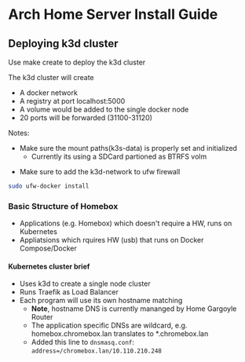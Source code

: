 # Arch Home Server Install Guide


## Deploying k3d cluster

Use make create to deploy the k3d cluster

The k3d cluster will create
- A docker network
- A registry at port localhost:5000
- A volume would be added to the single docker node
- 20 ports will be forwarded (31100-31120)

Notes:
- Make sure the mount paths(k3s-data) is properly set and initialized
  - Currently its using a SDCard partioned as BTRFS volm
<!-- - Modify k3d-resolv.conf accordingly, using which k3d will add DNS nameserver entries to the cluster -->
- Make sure to add the k3d-network to ufw firewall
```bash
sudo ufw-docker install
```
### Basic Structure of Homebox

- Applications (e.g. Homebox) which doesn't require a HW, runs on Kubernetes
- Appliatsions which rquires HW (usb) that runs on Docker Compose/Docker

#### Kubernetes cluster brief

- Uses k3d to create a single node cluster
- Runs Traefik as Load Balancer
- Each program will use its own hostname matching
  - **Note**, hostname DNS is currently mananged by Home Gargoyle Router
  -  The application specific DNSs are wildcard, e.g. homebox.chromebox.lan translates to *.chromebox.lan
  - Added this line to `dnsmasq.conf`: `address=/chromebox.lan/10.110.210.248`
